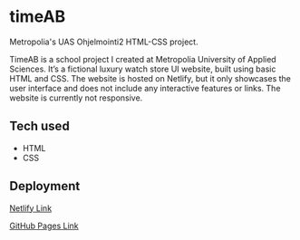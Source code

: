 # timeAB

Metropolia's UAS Ohjelmointi2 HTML-CSS project.

TimeAB is a school project I created at Metropolia University of Applied Sciences. It’s a fictional luxury watch store UI website, built using basic HTML and CSS. The website is hosted on Netlify, but it only showcases the user interface and does not include any interactive features or links. The website is currently not responsive.

## Tech used

- HTML
- CSS

## Deployment

[Netlify Link](https://timeab.netlify.app/)

[GitHub Pages Link](https://vickneee.github.io/timeAB/)

